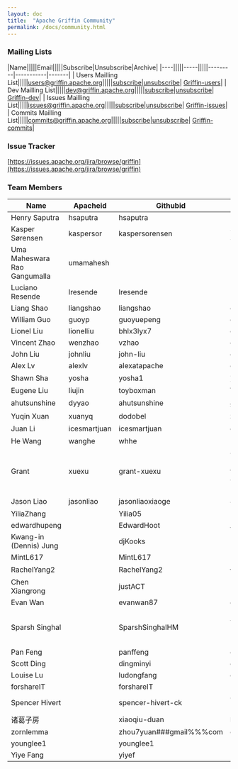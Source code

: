 ```yaml
---
layout: doc
title:  "Apache Griffin Community" 
permalink: /docs/community.html
---
```


### Mailing Lists

|Name|||||Email|||||Subscribe|Unsubscribe|Archive|
|----|||||-----|||||---------|-----------|-------|
| Users Mailling List|||||[users@griffin.apache.org](mailto:users@griffin.apache.org)|||||[subscribe](mailto:users-subscribe@griffin.apache.org)|[unsubscribe](mailto:users-unsubscribe@griffin.apache.org)| [Griffin-users](http://mail-archives.apache.org/mod_mbox/griffin-users/)|
| Dev Mailling List|||||[dev@griffin.apache.org](mailto:dev@griffin.apache.org)|||||[subscribe](mailto:dev-subscribe@griffin.apache.org)|[unsubscribe](mailto:dev-unsubscribe@griffin.apache.org)| [Griffin-dev](http://mail-archives.apache.org/mod_mbox/griffin-dev/)|
| Issues Mailling List|||||[issues@griffin.apache.org](mailto:issues@griffin.apache.org)|||||[subscribe](mailto:issues-subscribe@griffin.apache.org)|[unsubscribe](mailto:issues-unsubscribe@griffin.apache.org)| [Griffin-issues](http://mail-archives.apache.org/mod_mbox/griffin-issues/)|
| Commits Mailling List|||||[commits@griffin.apache.org](mailto:commits@griffin.apache.org)|||||[subscribe](mailto:commits-subscribe@griffin.apache.org)|[unsubscribe](mailto:commits-unsubscribe@griffin.apache.org)| [Griffin-commits](http://mail-archives.apache.org/mod_mbox/griffin-commits/)|



### Issue Tracker
[https://issues.apache.org/jira/browse/griffin](https://issues.apache.org/jira/browse/griffin)



### Team Members

| Name | Apacheid | Githubid | Org | Role |
|------------------------------|--------------|-------------------------|---------------------------------------|-------------|
| Henry Saputra | hsaputra | hsaputra |  | Mentor |
| Kasper Sørensen | kaspersor | kaspersorensen | Satori Software | Mentor |
| Uma Maheswara Rao Gangumalla | umamahesh |  | IBM | Mentor |
| Luciano Resende | lresende | lresende | IBM | Mentor |
| Liang Shao | liangshao | liangshao | eBay | PPMC |
| William Guo | guoyp | guoyuepeng | eBay | PPMC |
| Lionel Liu | lionelliu | bhlx3lyx7 | eBay | PPMC |
| Vincent Zhao | wenzhao | vzhao | eBay | PPMC |
| John Liu | johnliu | john-liu | eBay | PPMC |
| Alex Lv | alexlv | alexatapache | eBay | PPMC |
| Shawn Sha | yosha | yosha1 | 京东 | PPMC |
| Eugene Liu | liujin | toyboxman | VMWARE | Committer |
| ahutsunshine | dyyao | ahutsunshine | 美团 | Committer |
| Yuqin Xuan | xuanyq | dodobel | 华为 | Committer |
| Juan Li | icesmartjuan | icesmartjuan | eBay | Committer |
| He Wang | wanghe | whhe | 网易 | Committer |
| Grant | xuexu | grant-xuexu | Ontario Institute for Cancer Research | Committer |
| Jason Liao | jasonliao | jasonliaoxiaoge | 平安银行 | Committer |
| YiliaZhang |  | Yilia05 | USTC | Contributor |
| edwardhupeng |  | EdwardHoot | Alipay | Contributor |
| Kwang-in (Dennis) Jung |  | djKooks |  | Contributor |
| MintL617 |  | MintL617 |  | Contributor |
| RachelYang2 |  | RachelYang2 | 依图 | Contributor |
| Chen Xiangrong |  | justACT | Paypal | Contributor |
| Evan Wan |  | evanwan87 | eBay | Contributor |
| Sparsh Singhal |  | SparshSinghalHM | Hashmap Tech India Limited | Contributor |
| Pan Feng |  | panffeng | eBay | Contributor |
| Scott Ding |  | dingminyi | eBay | Contributor |
| Louise Lu |  | ludongfang | eBay | Contributor |
| forshareIT |  | forshareIT |  | Contributor |
| Spencer Hivert |  | spencer-hivert-ck | Credit Karma | Contributor |
| 诸葛子房 |  | xiaoqiu-duan | 唯品会 | Contributor |
| zornlemma |  | zhou7yuan###gmail%%%com | eBay | Contributor |
| younglee1 |  | younglee1 |  | Contributor |
| Yiye Fang |  | yiyef |  | Contributor |


